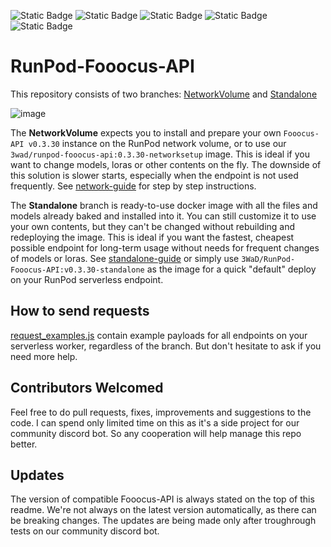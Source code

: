 ![Static Badge](https://img.shields.io/badge/API_version-0.3.30-blue) ![Static Badge](https://img.shields.io/badge/API_coverage-100%25-vividgreen) ![Static Badge](https://img.shields.io/badge/API_tests-passed-vividgreen) ![Static Badge](https://img.shields.io/badge/Known_bugs-0-vividgreen) ![Static Badge](https://img.shields.io/badge/Fooocus_version-2.1.862-lightgrey)

# RunPod-Fooocus-API

This repository consists of two branches:
[NetworkVolume](https://github.com/davefojtik/RunPod-Fooocus-API/tree/NetworkVolume) and [Standalone](https://github.com/davefojtik/RunPod-Fooocus-API/tree/Standalone)  
  
![image](https://github.com/davefojtik/RunPod-Fooocus-API/assets/66263283/88d74dd7-2dcd-44a8-af01-f1ce29bfb713)


The **NetworkVolume** expects you to install and prepare your own `Fooocus-API v0.3.30` instance on the RunPod network volume, or to use our `3wad/runpod-fooocus-api:0.3.30-networksetup` image. This is ideal if you want to change models, loras or other contents on the fly. The downside of this solution is slower starts, especially when the endpoint is not used frequently. See [network-guide](https://github.com/davefojtik/RunPod-Fooocus-API/blob/NetworkVolume/docs/network-guide.md) for step by step instructions.

The **Standalone** branch is ready-to-use docker image with all the files and models already baked and installed into it. You can still customize it to use your own contents, but they can't be changed without rebuilding and redeploying the image. This is ideal if you want the fastest, cheapest possible endpoint for long-term usage without needs for frequent changes of models or loras. See [standalone-guide](https://github.com/davefojtik/RunPod-Fooocus-API/blob/NetworkVolume/docs/standalone-guide.md) or simply use `3WaD/RunPod-Fooocus-API:v0.3.30-standalone` as the image for a quick "default" deploy on your RunPod serverless endpoint.

## How to send requests
[request_examples.js](https://github.com/davefojtik/RunPod-Fooocus-API/blob/NetworkVolume/docs/request_examples.js) contain example payloads for all endpoints on your serverless worker, regardless of the branch. But don't hesitate to ask if you need more help.

## Contributors Welcomed
Feel free to do pull requests, fixes, improvements and suggestions to the code. I can spend only limited time on this as it's a side project for our community discord bot. So any cooperation will help manage this repo better.

## Updates
The version of compatible Fooocus-API is always stated on the top of this readme. We're not always on the latest version automatically, as there can be breaking changes. The updates are being made only after troughrough tests on our community discord bot.